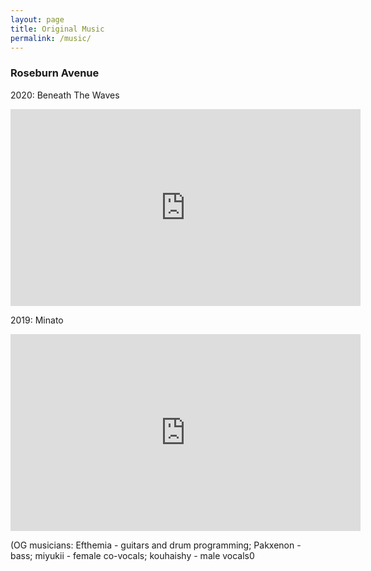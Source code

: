```yaml
---
layout: page
title: Original Music
permalink: /music/
---
```

### Roseburn Avenue

2020: Beneath The Waves

<iframe width="560" height="315" src="https://www.youtube.com/embed/WHHYZWmiiBc" frameborder="0" allow="autoplay; encrypted-media" allowfullscreen></iframe>



2019: Minato

<iframe width="560" height="315" src="https://www.youtube.com/embed/p7mMxit-qYU" frameborder="0" allow="autoplay; encrypted-media" allowfullscreen></iframe>

(OG musicians: Efthemia - guitars and drum programming; Pakxenon - bass; miyukii - female co-vocals; kouhaishy - male vocals0
